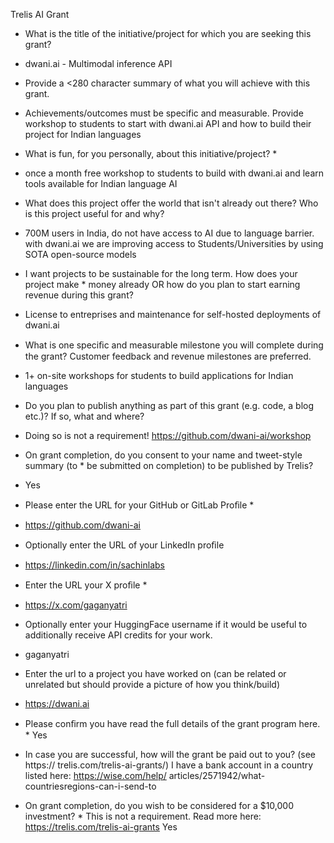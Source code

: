 Trelis AI Grant

- What is the title of the initiative/project for which you are seeking this grant? 
- dwani.ai - Multimodal inference API

- Provide a <280 character summary of what you will achieve with this grant. 
- Achievements/outcomes must be specific and measurable.
Provide workshop to students to start with dwani.ai API and how to build their project for
Indian languages

- What is fun, for you personally, about this initiative/project? *
- once a month free workshop to students to build with dwani.ai and learn tools available for
Indian language AI

- What does this project offer the world that isn't already out there? Who is this
project useful for and why?
- 700M users in India, do not have access to AI due to language barrier. with dwani.ai we are
improving access to Students/Universities by using SOTA open-source models

- I want projects to be sustainable for the long term. How does your project make *
money already OR how do you plan to start earning revenue during this grant?
- License to entreprises and maintenance for self-hosted deployments of dwani.ai

- What is one speciﬁc and measurable milestone you will complete during the
grant? Customer feedback and revenue milestones are preferred.
- 1+ on-site workshops for students to build applications for Indian languages

- Do you plan to publish anything as part of this grant (e.g. code, a blog etc.)? If
so, what and where?
- Doing so is not a requirement!
https://github.com/dwani-ai/workshop

- On grant completion, do you consent to your name and tweet-style summary (to *
be submitted on completion) to be published by Trelis?
- Yes

- Please enter the URL for your GitHub or GitLab Proﬁle *
- https://github.com/dwani-ai

- Optionally enter the URL of your LinkedIn proﬁle
- https://linkedin.com/in/sachinlabs

- Enter the URL your X proﬁle *
- https://x.com/gaganyatri

- Optionally enter your HuggingFace username if it would be useful to additionally
receive API credits for your work.
- gaganyatri

- Enter the url to a project you have worked on (can be related or unrelated but
should provide a picture of how you think/build)
- https://dwani.ai

- Please conﬁrm you have read the full details of the grant program here. *
Yes

- In case you are successful, how will the grant be paid out to you? (see https://
trelis.com/trelis-ai-grants/)
I have a bank account in a country listed here: https://wise.com/help/
articles/2571942/what-countriesregions-can-i-send-to

- On grant completion, do you wish to be considered for a $10,000 investment? *
This is not a requirement. Read more here: https://trelis.com/trelis-ai-grants
Yes
